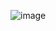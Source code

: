 ![image](https://github.com/DaviCalo/Travel_UI/assets/147265692/ec2a86d4-a2bb-4642-8cba-128274e6328b)
